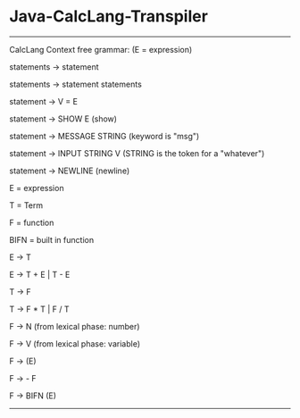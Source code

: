 # Java-CalcLang-Transpiler

-------------------------------------------------------
CalcLang Context free grammar:  (E = expression) 

statements -> statement

statements -> statement statements

statement -> V = E

statement -> SHOW E           (show)

statement -> MESSAGE STRING   (keyword is "msg")

statement -> INPUT STRING V      (STRING is the token for a "whatever")

statement -> NEWLINE          (newline)


E = expression  

T = Term  

F = function  

BIFN = built in function

E -> T

E -> T + E | T - E

T -> F

T -> F * T | F / T

F -> N    (from lexical phase:  number)

F -> V    (from lexical phase:  variable)

F -> (E)

F -> - F

F -> BIFN (E)

------------------------------------------------------------

